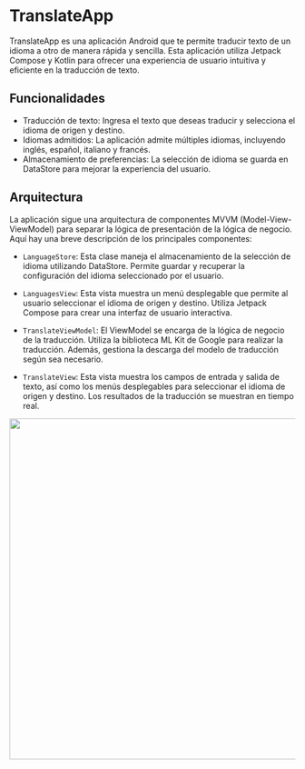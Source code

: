 # TranslateApp

TranslateApp es una aplicación Android que te permite traducir texto de un idioma a otro de manera rápida y sencilla. Esta aplicación utiliza Jetpack Compose y Kotlin para ofrecer una experiencia de usuario intuitiva y eficiente en la traducción de texto.

## Funcionalidades

- Traducción de texto: Ingresa el texto que deseas traducir y selecciona el idioma de origen y destino.
- Idiomas admitidos: La aplicación admite múltiples idiomas, incluyendo inglés, español, italiano y francés.
- Almacenamiento de preferencias: La selección de idioma se guarda en DataStore para mejorar la experiencia del usuario.

## Arquitectura

La aplicación sigue una arquitectura de componentes MVVM (Model-View-ViewModel) para separar la lógica de presentación de la lógica de negocio. Aquí hay una breve descripción de los principales componentes:

- `LanguageStore`: Esta clase maneja el almacenamiento de la selección de idioma utilizando DataStore. Permite guardar y recuperar la configuración del idioma seleccionado por el usuario.

- `LanguagesView`: Esta vista muestra un menú desplegable que permite al usuario seleccionar el idioma de origen y destino. Utiliza Jetpack Compose para crear una interfaz de usuario interactiva.

- `TranslateViewModel`: El ViewModel se encarga de la lógica de negocio de la traducción. Utiliza la biblioteca ML Kit de Google para realizar la traducción. Además, gestiona la descarga del modelo de traducción según sea necesario.

- `TranslateView`: Esta vista muestra los campos de entrada y salida de texto, así como los menús desplegables para seleccionar el idioma de origen y destino. Los resultados de la traducción se muestran en tiempo real.

<img src="https://github.com/jamirou/Personal_Schedule/assets/48457084/ec033cd9-3120-475f-b005-1f9201e2df72" height="600">

